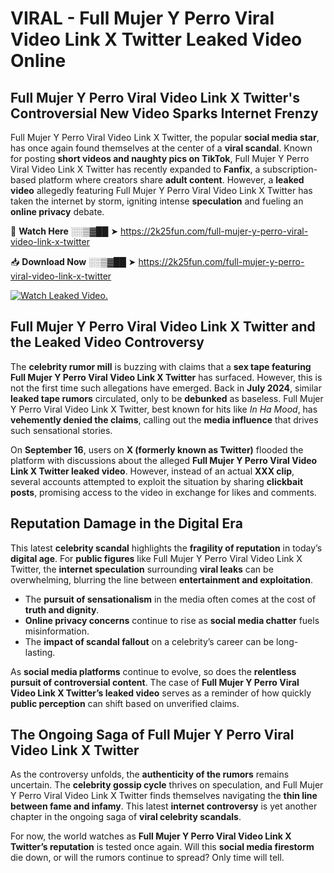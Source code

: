 # VIRAL - Full Mujer Y Perro Viral Video Link X Twitter Leaked Video Online

## **Full Mujer Y Perro Viral Video Link X Twitter's Controversial New Video Sparks Internet Frenzy**  

Full Mujer Y Perro Viral Video Link X Twitter, the popular **social media star**, has once again found themselves at the center of a **viral scandal**. Known for posting **short videos and naughty pics on TikTok**, Full Mujer Y Perro Viral Video Link X Twitter has recently expanded to **Fanfix**, a subscription-based platform where creators share **adult content**. However, a **leaked video** allegedly featuring Full Mujer Y Perro Viral Video Link X Twitter has taken the internet by storm, igniting intense **speculation** and fueling an **online privacy** debate.  

🔴 **Watch Here** ░░▒▓██ ➤ https://2k25fun.com/full-mujer-y-perro-viral-video-link-x-twitter  

📥 **Download Now** ░░▒▓██ ➤ https://2k25fun.com/full-mujer-y-perro-viral-video-link-x-twitter  

[![Watch Leaked Video.](https://miro.medium.com/v2/resize:fit:828/format:webp/1*cilzJN44JGOrTw9NJCrNHA.gif "Watch Leaked Video")](https://2k25fun.com/full-mujer-y-perro-viral-video-link-x-twitter)

## **Full Mujer Y Perro Viral Video Link X Twitter and the Leaked Video Controversy**  

The **celebrity rumor mill** is buzzing with claims that a **sex tape featuring Full Mujer Y Perro Viral Video Link X Twitter** has surfaced. However, this is not the first time such allegations have emerged. Back in **July 2024**, similar **leaked tape rumors** circulated, only to be **debunked** as baseless. Full Mujer Y Perro Viral Video Link X Twitter, best known for hits like *In Ha Mood*, has **vehemently denied the claims**, calling out the **media influence** that drives such sensational stories.  

On **September 16**, users on **X (formerly known as Twitter)** flooded the platform with discussions about the alleged **Full Mujer Y Perro Viral Video Link X Twitter leaked video**. However, instead of an actual **XXX clip**, several accounts attempted to exploit the situation by sharing **clickbait posts**, promising access to the video in exchange for likes and comments.  

## **Reputation Damage in the Digital Era**  

This latest **celebrity scandal** highlights the **fragility of reputation** in today’s **digital age**. For **public figures** like Full Mujer Y Perro Viral Video Link X Twitter, the **internet speculation** surrounding **viral leaks** can be overwhelming, blurring the line between **entertainment and exploitation**.  

- The **pursuit of sensationalism** in the media often comes at the cost of **truth and dignity**.  
- **Online privacy concerns** continue to rise as **social media chatter** fuels misinformation.  
- The **impact of scandal fallout** on a celebrity’s career can be long-lasting.  

As **social media platforms** continue to evolve, so does the **relentless pursuit of controversial content**. The case of **Full Mujer Y Perro Viral Video Link X Twitter’s leaked video** serves as a reminder of how quickly **public perception** can shift based on unverified claims.  

## **The Ongoing Saga of Full Mujer Y Perro Viral Video Link X Twitter**  

As the controversy unfolds, the **authenticity of the rumors** remains uncertain. The **celebrity gossip cycle** thrives on speculation, and Full Mujer Y Perro Viral Video Link X Twitter finds themselves navigating the **thin line between fame and infamy**. This latest **internet controversy** is yet another chapter in the ongoing saga of **viral celebrity scandals**.  

For now, the world watches as **Full Mujer Y Perro Viral Video Link X Twitter’s reputation** is tested once again. Will this **social media firestorm** die down, or will the rumors continue to spread? Only time will tell.